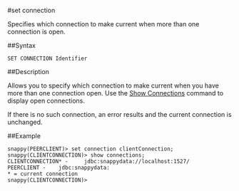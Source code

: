 #set connection

Specifies which connection to make current when more than one connection is open.

##Syntax

``` pre
SET CONNECTION Identifier
```

##Description

Allows you to specify which connection to make current when you have more than one connection open. Use the [Show Connections]() command to display open connections.

If there is no such connection, an error results and the current connection is unchanged.

##Example

``` pre
snappy(PEERCLIENT)> set connection clientConnection;
snappy(CLIENTCONNECTION)> show connections;
CLIENTCONNECTION* -     jdbc:snappydata://localhost:1527/
PEERCLIENT -    jdbc:snappydata:
* = current connection
snappy(CLIENTCONNECTION)>
```


